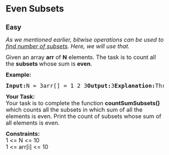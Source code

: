 # Even Subsets
## Easy 
<div class="problem-statement">
                <p></p><p><em><span style="font-size:18px">As we mentioned earlier, bitwise operations can be used to <a href="https://www.geeksforgeeks.org/power-set/" target="_blank">find number of subsets</a>. Here, we will use that.</span></em></p><p><span style="font-size:18px">Given an array <strong>arr</strong> of <strong>N</strong> elements. The task is to count all the <strong>subsets </strong>whose sum is <strong>even</strong>.</span></p><p><span style="font-size:18px"><strong>Example:</strong></span></p><pre><span style="font-size:18px"><strong>Input:</strong>N = 3arr[] = 1 2 3<strong>Output:</strong>3<strong>Explanation:</strong>Three subsets are there whose sum of elements is even. Subsets are (3, 2, 1), (1, 3), (2).</span></pre><p></p><p><span style="font-size:18px"><strong>Your Task:</strong><br>Your task is to complete the function <strong>countSumSubsets()</strong> which counts all the subsets in which sum of all the elements is even. Print the count of subsets whose sum of all elements is even.</span></p><p><span style="font-size:18px"><strong>Constraints:</strong><br>1 &lt;= N &lt;= 10<br>1 &lt;= arr[i] &lt;= 10</span></p> <p></p>
            </div>